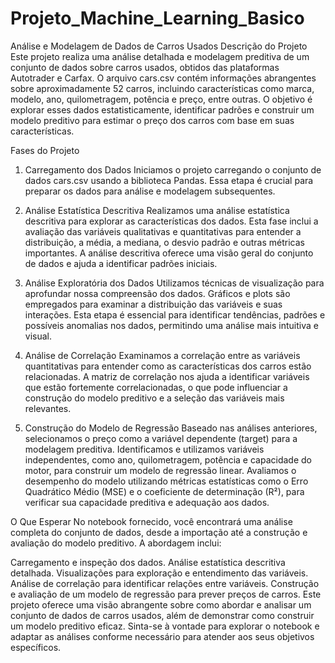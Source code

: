 # Projeto_Machine_Learning_Basico


Análise e Modelagem de Dados de Carros Usados
Descrição do Projeto
Este projeto realiza uma análise detalhada e modelagem preditiva de um conjunto de dados sobre carros usados, obtidos das plataformas Autotrader e Carfax. O arquivo cars.csv contém informações abrangentes sobre aproximadamente 52 carros, incluindo características como marca, modelo, ano, quilometragem, potência e preço, entre outras. O objetivo é explorar esses dados estatisticamente, identificar padrões e construir um modelo preditivo para estimar o preço dos carros com base em suas características.

Fases do Projeto
1. Carregamento dos Dados
Iniciamos o projeto carregando o conjunto de dados cars.csv usando a biblioteca Pandas. Essa etapa é crucial para preparar os dados para análise e modelagem subsequentes.

2. Análise Estatística Descritiva
Realizamos uma análise estatística descritiva para explorar as características dos dados. Esta fase inclui a avaliação das variáveis qualitativas e quantitativas para entender a distribuição, a média, a mediana, o desvio padrão e outras métricas importantes. A análise descritiva oferece uma visão geral do conjunto de dados e ajuda a identificar padrões iniciais.

3. Análise Exploratória dos Dados
Utilizamos técnicas de visualização para aprofundar nossa compreensão dos dados. Gráficos e plots são empregados para examinar a distribuição das variáveis e suas interações. Esta etapa é essencial para identificar tendências, padrões e possíveis anomalias nos dados, permitindo uma análise mais intuitiva e visual.

4. Análise de Correlação
Examinamos a correlação entre as variáveis quantitativas para entender como as características dos carros estão relacionadas. A matriz de correlação nos ajuda a identificar variáveis que estão fortemente correlacionadas, o que pode influenciar a construção do modelo preditivo e a seleção das variáveis mais relevantes.

5. Construção do Modelo de Regressão
Baseado nas análises anteriores, selecionamos o preço como a variável dependente (target) para a modelagem preditiva. Identificamos e utilizamos variáveis independentes, como ano, quilometragem, potência e capacidade do motor, para construir um modelo de regressão linear. Avaliamos o desempenho do modelo utilizando métricas estatísticas como o Erro Quadrático Médio (MSE) e o coeficiente de determinação (R²), para verificar sua capacidade preditiva e adequação aos dados.

O Que Esperar
No notebook fornecido, você encontrará uma análise completa do conjunto de dados, desde a importação até a construção e avaliação do modelo preditivo. A abordagem inclui:

Carregamento e inspeção dos dados.
Análise estatística descritiva detalhada.
Visualizações para exploração e entendimento das variáveis.
Análise de correlação para identificar relações entre variáveis.
Construção e avaliação de um modelo de regressão para prever preços de carros.
Este projeto oferece uma visão abrangente sobre como abordar e analisar um conjunto de dados de carros usados, além de demonstrar como construir um modelo preditivo eficaz. Sinta-se à vontade para explorar o notebook e adaptar as análises conforme necessário para atender aos seus objetivos específicos.
